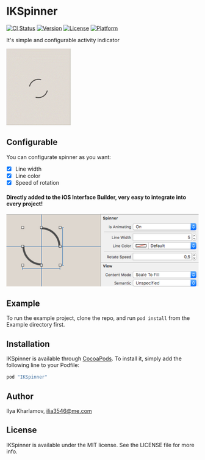 # IKSpinner

[![CI Status](http://img.shields.io/travis/ilia3546/IKSpinner.svg?style=flat)](https://travis-ci.org/ilia3546/IKSpinner)
[![Version](https://img.shields.io/cocoapods/v/IKSpinner.svg?style=flat)](http://cocoapods.org/pods/IKSpinner)
[![License](https://img.shields.io/cocoapods/l/IKSpinner.svg?style=flat)](http://cocoapods.org/pods/IKSpinner)
[![Platform](https://img.shields.io/cocoapods/p/IKSpinner.svg?style=flat)](http://cocoapods.org/pods/IKSpinner)

It's simple and configurable activity indicator

<img src="https://raw.githubusercontent.com/ilia3546/IKSpinner/master/Screenshots/spinner.gif" alt="iOS screenshot" height="200"/>

## Configurable

You can configurate spinner as you want:
- [x] Line width
- [x] Line color
- [x] Speed of rotation

#### Directly added to the iOS Interface Builder, very easy to integrate into every project!

![xCode screenshot](https://raw.githubusercontent.com/ilia3546/IKSpinner/master/Screenshots/xcode_screenshot.png)

## Example

To run the example project, clone the repo, and run `pod install` from the Example directory first.


## Installation

IKSpinner is available through [CocoaPods](http://cocoapods.org). To install
it, simply add the following line to your Podfile:

```ruby
pod "IKSpinner"
```

## Author

Ilya Kharlamov, ilia3546@me.com

## License

IKSpinner is available under the MIT license. See the LICENSE file for more info.
